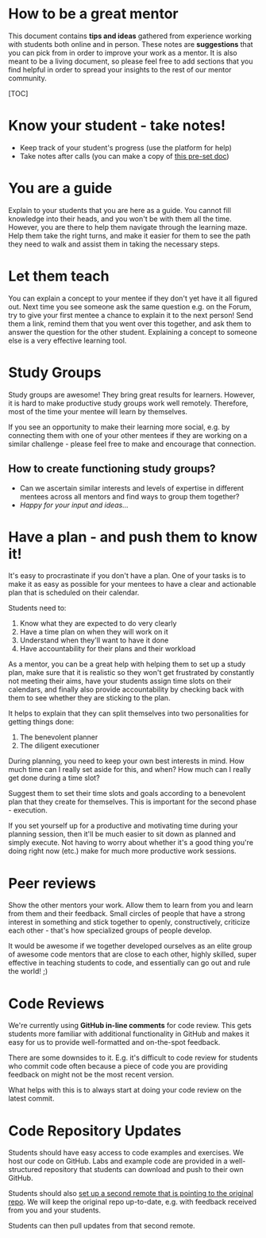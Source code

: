 # How to be a great mentor

This document contains **tips and ideas** gathered from experience working with students both online and in person. These notes are **suggestions** that you can pick from in order to improve your work as a mentor. It is also meant to be a living document, so please feel free to add sections that you find helpful in order to spread your insights to the rest of our mentor community.

[TOC]

# Know your student - take notes!

*   Keep track of your student's progress (use the platform for help)
*   Take notes after calls (you can make a copy of [this pre-set doc](13_student_notes.md))

# You are a guide

Explain to your students that you are here as a guide. You cannot fill knowledge into their heads, and you won't be with them all the time. However, you are there to help them navigate through the learning maze. Help them take the right turns, and make it easier for them to see the path they need to walk and assist them in taking the necessary steps.

# Let them teach

You can explain a concept to your mentee if they don't yet have it all figured out. Next time you see someone ask the same question e.g. on the Forum, try to give your first mentee a chance to explain it to the next person! Send them a link, remind them that you went over this together, and ask them to answer the question for the other student. Explaining a concept to someone else is a very effective learning tool.

# Study Groups

Study groups are awesome! They bring great results for learners. However, it is hard to make productive study groups work well remotely. Therefore, most of the time your mentee will learn by themselves.

If you see an opportunity to make their learning more social, e.g. by connecting them with one of your other mentees if they are working on a similar challenge - please feel free to make and encourage that connection.

## How to create functioning study groups?

*   Can we ascertain similar interests and levels of expertise in different mentees across all mentors and find ways to group them together?
*   _Happy for your input and ideas..._

# Have a plan - and push them to know it!

It's easy to procrastinate if you don't have a plan. One of your tasks is to make it as easy as possible for your mentees to have a clear and actionable plan that is scheduled on their calendar.

Students need to:

1. Know what they are expected to do very clearly
2. Have a time plan on when they will work on it
3. Understand when they'll want to have it done
4. Have accountability for their plans and their workload

As a mentor, you can be a great help with helping them to set up a study plan, make sure that it is realistic so they won't get frustrated by constantly not meeting their aims, have your students assign time slots on their calendars, and finally also provide accountability by checking back with them to see whether they are sticking to the plan.

It helps to explain that they can split themselves into two personalities for getting things done:

1. The benevolent planner
2. The diligent executioner

During planning, you need to keep your own best interests in mind. How much time can I really set aside for this, and when? How much can I really get done during a time slot?

Suggest them to set their time slots and goals according to a benevolent plan that they create for themselves. This is important for the second phase - execution.

If you set yourself up for a productive and motivating time during your planning session, then it'll be much easier to sit down as planned and simply execute. Not having to worry about whether it's a good thing you're doing right now (etc.) make for much more productive work sessions.

# Peer reviews

Show the other mentors your work. Allow them to learn from you and learn from them and their feedback. Small circles of people that have a strong interest in something and stick together to openly, constructively, criticize each other - that's how specialized groups of people develop.

It would be awesome if we together developed ourselves as an elite group of awesome code mentors that are close to each other, highly skilled, super effective in teaching students to code, and essentially can go out and rule the world! ;)

# Code Reviews

We're currently using **GitHub in-line comments** for code review. This gets students more familiar with additional functionality in GitHub and makes it easy for us to provide well-formatted and on-the-spot feedback.

There are some downsides to it. E.g. it's difficult to code review for students who commit code often because a piece of code you are providing feedback on might not be the most recent version.

What helps with this is to always start at doing your code review on the latest commit.

# Code Repository Updates

Students should have easy access to code examples and exercises. We host our code on GitHub. Labs and example code are provided in a well-structured repository that students can download and push to their own GitHub.

Students should also [set up a second remote that is pointing to the original repo](http://forum.codingnomads.co/t/adding-a-second-remote/68). We will keep the original repo up-to-date, e.g. with feedback received from you and your students.

Students can then pull updates from that second remote.
